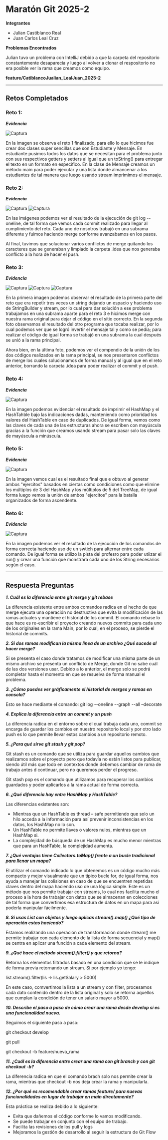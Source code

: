 # Maratón Git 2025-2

**Integrantes**
- Julian Castiblanco Real
- Juan Carlos Leal Cruz

**Problemas Encontrados**

Julian tuvo un problema con IntelliJ debido a que la carpeta del repositorio constantemente desaparecía y luego al volver a clonar el respositorio no era posible ver la rama que creamos como equipo.


**feature/CatiblancoJualian_LealJuan_2025-2**

---

## Retos Completados

### Reto 1:
***Evidencia***

![Captura](images/reto1.png)

En la imagen se observa el reto 1 finalizado, para ello lo que hicimos fue crear dos clases super sencillas que son Estudiante y Mensaje. En estudiante pusimos todos los datos que se necesitan para el problema junto con sus respectivos getters y setters al igual que un toString() para entregar el texto en un formato en específico. En la clase de Mensaje creamos un método main para poder ejecutar y una lista donde almancenar a los estudiantes de tal manera que luego usando stream imprimimos el mensaje.

### Reto 2:
***Evidencia***

![Captura](images/reto2_1.jpeg)
![Captura](images/reto2.jpeg)

En las imágenes podemos ver el resultado de la ejecución de git log --oneline, de tal forma que vemos cada commit realizado para llegar al cumplimiento del reto. Cada uno de nosotros trabajó en una subrama diferente y fuimos haciendo merge conforme avanzabamos en los pasos.

Al final, tuvimos que solucionar varios conflictos de merge quitando los caracteres que se generaban y limpiado la carpeta .idea que nos generaba conflicto a la hora de hacer el push.

### Reto 3:
***Evidencia***

![Captura](images/Reto3_rep.png)
![Captura](images/Reto3_inv.png)
![Captura](images/Reto3_comp.png)

En la primera imagen podemos observar el resultado de la primera parte del reto que era repetir tres veces un string dejando un espacio y haciendo uso de StringBuilder y stream, por lo cual para dar solución a ese problema trabajamos en una subrama aparte para el reto 3 e hicimos merge con nuestra rama original para dejar el código en el sitio correcto.
En la segunda foto observamos el resultado del otro programa que tocaba realizar, por lo cual podemos ver que se logró invertir el mensaje tal y como se pedía; para realizar el código de igual forma se trabajó en una subrama la cual después se unió a la rama principal.

Ahora bien, en la última foto, podemos ver el compendio de la unión de los dos códigos realizados en la rama principal, se nos presentaron conflictos de merge los cuales solucionamos de forma manual y al igual que en el reto anterior, borrando la carpeta .idea para poder realizar el commit y el push.

### Reto 4:
***Evidencia***

![Captura](images/Reto4.png)

En la imagen podemos evidenciar el resultado de imprimir el HashMap y el HashTahble bajo las indicaciones dadas, manteniendo como prioridad los valores del HashTable en caso de duplicados. De igual forma, vemos como las claves de cada una de las estructuras ahora se escriben con mayúscula gracias a la función que creamos usando stream para pasar solo las claves de mayúscula a minúscula.

### Reto 5:
***Evidencia***

![Captura](images/Reto5.png)

En la imagen vemos cual es el resultado final que e obtuvo al generar ambos "ejercitos" basados en ciertas como condiciones como que elimine los múltiplos de 3 del HashMap y los múltiplos de 5 del TreeMap, de igual forma luego vemos la unión de ambos "ejercitos" para la batalla organizados de forma ascendente. 

### Reto 6:
***Evidencia***

![Captura](images/reto6.png)

En la imagen podemos ver el resultado de la ejecución de los comandos de forma correcta haciendo uso de un swtich para alternar entre cada comando. De igual forma se utilizo la pista del profesro para poder utiizar el run() y crear una función que monstrara cada uno de los String necesarios según el caso.

---
## Respuesta Preguntas

***1. Cuál es la diferencia entre git merge y git rebase***

La diferencia existente entre ambos comandos radica en el hecho de que merge ejecuta una operación no destructiva que evita la modificación de las ramas actuales y mantiene el historial de los commit. El comando rebase lo que hace es re-escribir el proyecto creando nuevos commits para cada uno de los originales en la rama Main, por lo cual, en el proceso, se pierde el historial de commits.

***2. Si dos ramas modifican la misma línea de un archivo ¿Qué sucede al hacer merge?***

Si se presenta el caso donde tratamos de modificar una misma parte de un mismo archivo se presenta un conflicto de Merge, donde Git no sabe cuál de las dos versiones usar. Debido a lo anterior, el merge solo se podrá completar hasta el momento en que se resuelva de forma manual el problema.

***3. ¿Cómo puedes ver gráficamente el historial de merges y ramas en consola?***

Esto se hace mediante el comando: git log --oneline --graph --all –decorate

***4. Explica la diferencia entre un commit y un push***

La diferencia radica en el entorno sobre el cual trabaja cada uno, commit se encarga de guardar los cambios en nuestro repositorio local y por otro lado push es lo que permite llevar estos cambios a un repositorio remoto.

***5. ¿Para qué sirve git stash y git pop?***

Git stash es un comando que se utiliza para guardar aquellos cambios que realizamos sobre el proyecto pero que todavía no están listos para publicar, siendo útil más que todo en contextos donde debemos cambiar de rama de trabajo antes d continuar, pero no queremos perder el progreso.

Git stash pop es el comando que utilizamos para recuperar los cambios guardados  y poder aplicarlos a la rama actual de forma correcta.


***6. ¿Qué diferencia hay entre HashMap y HashTable?***

Las diferencias existentes son:
* Mientras que un HashTable es thread – safe permitiendo que solo un hilo acceda a la información para así prevenir inconsistencias en los datos, los HashMap no lo son.
* Un HashTable no permite llaves o valores nulos, mientras que un HashMap si.
* La complejidad de búsqueda de un HashMap es mucho menor mientras que para un HashTable, la complejidad aumenta.

***7. ¿Qué ventajas tiene Collectors.toMap() frente a un bucle tradicional para llenar un mapa?***

El utilizar el comando indicado lo que obtenemos es un código mucho más compacto y mejor visualmente que un típico bucle for, de igual forma, nos ayuda a manejar las colisiones en caso de que se encuentren repetidas claves dentro del mapa haciendo uso de una lógica simple. Este es un método que nos permite trabajar con streams, lo cual nos facilita mucho el proceso a la hora de trabajar con datos que se almacenan en colecciones de tal forma que convertimos esa estructura de datos en un mapa para así poderla manipular fácilmente.

***8. Si usas List con objetos y luego aplicas stream().map() ¿Qué tipo de operación estas haciendo?***

Estamos realizando una operación de transformación donde stream() me permite trabajar con cada elemento de la lista de forma secuencial y map() se centra en aplicar una función a cada elemento del stream.

***9. ¿Qué hace el método stream().filter() y que retorna?***

Retorna los elementos filtrados basado en una condición que se le indique de forma previa retornando un stream. Si por ejemplo yo tengo:

list.stream().filter(lis -> lis.getSalary  > 5000)

En este caso, comvertimos la lista a un stream y con filter, procesamos cada dato contenido dentro de la lista original y solo se retorna aquellos que cumplan la condición de tener un salario mayor a 5000.


***10. Describe el paso a paso de cómo crear una rama desde develop si es una funcionalidad nueva.***

Seguimos el siguiente paso a paso:

git checkout develop

git pull

git checkout -b feature/nueva_rama


***11. ¿Cuál es la diferencia entre crear una rama con git branch y con git checkout -b?***

La diferencia radica en que el comando brach solo nos permite crear la rama, mientras que checkout -b nos deja crear la rama y manipularla.

***12. ¿Por qué es recomendable crear ramas feature/ para nuevas funcionalidades en lugar de trabajar en main directamente?***

Esta práctica se realiza debido a lo siguiente: 
* Evita que dañemos el código conforme lo vamos modificando. 
* Se puede trabajar en conjunto con el equipo de trabajo.
* Facilita las revisiones de los pull y logs
* Mejoramos la gestión de desarrollo al seguir la estructura de Git Flow 
